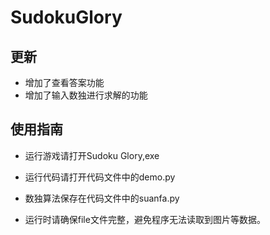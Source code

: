 # SudokuGlory

## 更新
- 增加了查看答案功能
- 增加了输入数独进行求解的功能

## 使用指南

- 运行游戏请打开Sudoku Glory,exe

- 运行代码请打开代码文件中的demo.py
- 数独算法保存在代码文件中的suanfa.py
- 运行时请确保file文件完整，避免程序无法读取到图片等数据。